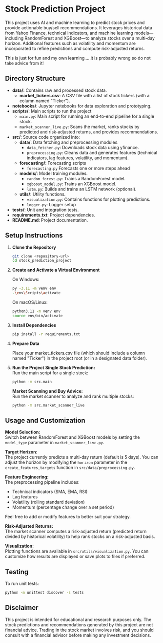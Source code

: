 # Stock Prediction Project

This project uses AI and machine learning to predict stock prices and provide actionable buy/sell recommendations. It leverages historical data from Yahoo Finance, technical indicators, and machine learning models—including RandomForest and XGBoost—to analyze stocks over a multi-day horizon. Additional features such as volatility and momentum are incorporated to refine predictions and compute risk-adjusted returns.

This is just for fun and my own learning.....it is probably wrong so do not take advice from it!

## Directory Structure

- **data/**: Contains raw and processed stock data.
  - **market_tickers.csv**: A CSV file with a list of stock tickers (with a column named "Ticker").
- **notebooks/**: Jupyter notebooks for data exploration and prototyping.
- **scripts/**: Main scripts to run the project
    - `main.py`: Main script for running an end-to-end pipeline for a single stock.
    - `market_scanner_live.py`: Scans the market, ranks stocks by predicted and risk-adjusted returns, and provides recommendations.
- **src/**: Source code organized into:
  - **data/**: Data fetching and preprocessing modules.
    - `data_fetcher.py`: Downloads stock data using yfinance.
    - `preprocessing.py`: Cleans data and generates features (technical indicators, lag features, volatility, and momentum).
  - **forecasting/**: Forecasting scripts
    - `forecasting.py` Forecasts one or more steps ahead 
  - **models/**: Model training modules.
    - `random_forest.py`: Trains a RandomForest model.
    - `xgboost_model.py`: Trains an XGBoost model.
    - `lstm.py`: Builds and trains an LSTM network (optional).
  - **utils/**: Utility functions.
    - `visualization.py`: Contains functions for plotting predictions.
    - `logger.py`: Logger setup
- **tests/**: Unit and integration tests.
- **requirements.txt**: Project dependencies.
- **README.md**: Project documentation.

## Setup Instructions

1. **Clone the Repository**

   ```bash
   git clone <repository-url>
   cd stock_prediction_project
   ```

2. **Create and Activate a Virtual Environment**

    On Windows:
    ```bash
    py -3.11 -m venv env
    .\env\Scripts\activate
    ```

    On macOS/Linux:
    ```bash
    python3.11 -m venv env
    source env/bin/activate
    ```

3. **Install Dependencies**
    ```bash
    pip install -r requirements.txt
    ```

4. **Prepare Data**

    Place your market_tickers.csv file (which should include a column named "Ticker") in the project root (or in a designated data folder).

5. **Run the Project**
    **Single Stock Prediction:**  
    Run the main script for a single stock:

    ```bash
    python -m src.main
    ```

    **Market Scanning and Buy Advice:**  
    Run the market scanner to analyze and rank multiple stocks:

    ```bash
    python -m src.market_scanner_live
    ```

## Usage and Customization

**Model Selection:**  
Switch between RandomForest and XGBoost models by setting the `model_type` parameter in `market_scanner_live.py`.

**Target Horizon:**  
The project currently predicts a multi-day return (default is 5 days). You can adjust the horizon by modifying the `horizon` parameter in the `create_features_targets` function in `src/data/preprocessing.py`.

**Feature Engineering:**  
The preprocessing pipeline includes:
- Technical indicators (SMA, EMA, RSI)
- Lag features
- Volatility (rolling standard deviation)
- Momentum (percentage change over a set period)

Feel free to add or modify features to better suit your strategy.

**Risk-Adjusted Returns:**  
The market scanner computes a risk-adjusted return (predicted return divided by historical volatility) to help rank stocks on a risk-adjusted basis.

**Visualization:**  
Plotting functions are available in `src/utils/visualization.py`. You can customize how results are displayed or save plots to files if preferred.

## Testing

To run unit tests:

```bash
python -m unittest discover -s tests
```
## Disclaimer

This project is intended for educational and research purposes only. The stock predictions and recommendations generated by this project are not financial advice. Trading in the stock market involves risk, and you should consult with a financial advisor before making any investment decisions.
